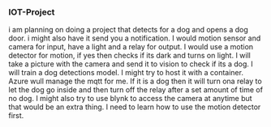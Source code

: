 ### IOT-Project

i am planning on doing a project that detects for a dog and opens a dog door. i might also have it send you a notification. I would motion sensor and camera for input, have a light and a relay for output. I would use a motion detector for motion, if yes then checks if its dark and turns on light. I will take a picture with the camera and send it to vision to check if its a dog. I will train a dog detections model. I might try to host it with a container. Azure wull manage the mqtt for me. If it is a dog then it will turn ona relay to let the dog go inside and then turn off the relay after a set amount of time of no dog. I might also try to use blynk to access the camera at anytime but that would be an extra thing. I need to learn how to use the motion detector first.
